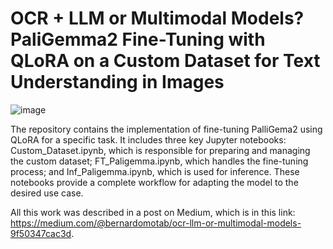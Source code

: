 # OCR + LLM or Multimodal Models? PaliGemma2 Fine-Tuning with QLoRA on a Custom Dataset for Text Understanding in Images

![image](https://github.com/user-attachments/assets/61a61637-b0b2-4b23-a5a4-f750dfb1d934)

The repository contains the implementation of fine-tuning PalliGema2 using QLoRA for a specific task. It includes three key Jupyter notebooks: Custom_Dataset.ipynb, which is responsible for preparing and managing the custom dataset; FT_Paligemma.ipynb, which handles the fine-tuning process; and Inf_Paligemma.ipynb, which is used for inference. These notebooks provide a complete workflow for adapting the model to the desired use case.

All this work was described in a post on Medium, which is in this link: https://medium.com/@bernardomotab/ocr-llm-or-multimodal-models-9f50347cac3d.
